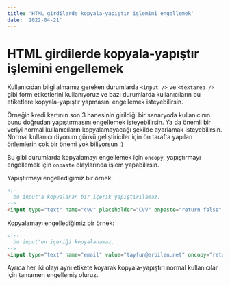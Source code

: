 ```yaml
---
title: 'HTML girdilerde kopyala-yapıştır işlemini engellemek'
date: '2022-04-21'
---
```


# HTML girdilerde kopyala-yapıştır işlemini engellemek

Kullanıcıdan bilgi almamız gereken durumlarda `<input />` ve `<textarea />` gibi form etiketlerini kullanıyoruz ve bazı durumlarda kullanıcıların bu etiketlere kopyala-yapıştır yapmasını engellemek isteyebilirsin.

Örneğin kredi kartının son 3 hanesinin girildiği bir senaryoda kullanıcının bunu doğrudan yapıştırmasını engellemek isteyebilirsin.
Ya da önemli bir veriyi normal kullanıcıların kopyalamayacağı şekilde ayarlamak isteyebilirsin. Normal kullanıcı diyorum çünkü geliştiriciler için ön tarafta yapılan önlemlerin çok bir önemi yok biliyorsun :)

Bu gibi durumlarda kopyalamayı engellemek için `oncopy`, yapıştırmayı engellemek için `onpaste` olaylarında işlem yapabilirsin.

Yapıştırmayı engellediğimiz bir örnek:

```html
<!--
  bu input'a kopyalanan bir içerik yapıştırılamaz.
-->
<input type="text" name="cvv" placeholder="CVV" onpaste="return false" />
```

Kopyalamayı engellediğimiz bir örnek:

```html
<!--
  bu input'un içeriği kopyalanamaz.
-->
<input type="text" name="email" value="tayfun@erbilen.net" oncopy="return false" />
```

Ayrıca her iki olayı aynı etikete koyarak kopyala-yapıştırı normal kullanıcılar için tamamen engellemiş oluruz.
